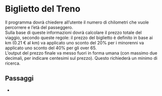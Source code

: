 Biglietto del Treno
===
Il programma dovrà chiedere all’utente il numero di chilometri che vuole percorrere e l’età del passeggero. <br>
Sulla base di queste informazioni dovrà calcolare il prezzo totale del viaggio, secondo queste regole:
il prezzo del biglietto è definito in base ai km (0.21 € al km)
va applicato uno sconto del 20% per i minorenni
va applicato uno sconto del 40% per gli over 65. <br>
L’output del prezzo finale va messo fuori in forma umana (con massimo due decimali, per indicare centesimi sul prezzo). Questo richiederà un minimo di ricerca.
## Passaggi
- 
